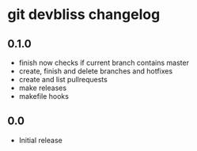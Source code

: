# git devbliss changelog

## 0.1.0

 - finish now checks if current branch contains master
 - create, finish and delete branches and hotfixes
 - create and list pullrequests
 - make releases
 - makefile hooks

## 0.0

 - Initial release
